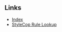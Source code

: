 ## Links
* [Index](https://vince-koch.github.io/index.html)
* [StyleCop Rule Lookup](https://vince-koch.github.io/stylecop/StylecopRuleLookup.html)